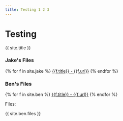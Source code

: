 ```yaml
---
title: Testing 1 2 3
---
```

# Testing

{{ site.title }}   

### Jake's Files
{% for f in site.jake %}
 <a href="{{f.url|relative_url}}">{{f.title}} - {{f.url}}</a>
{%  endfor %}
### Ben's Files
{% for f in site.ben %}
 <a href="{{f.url|relative_url}}">{{f.title}} - {{f.url}}</a>
{%  endfor %}

Files:

{{ site.ben.files }}
